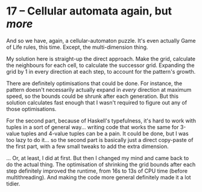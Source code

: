 # 17 &ndash; Cellular automata again, but _more_
And so we have, again, a cellular-automaton puzzle. It's even actually Game of Life rules, this time. Except, the multi-dimension thing.

My solution here is straight-up the direct approach. Make the grid, calculate the neighbours for each cell, to calculate the successor grid. Expanding the grid by 1 in every direction at each step, to account for the pattern's growth.

There are definitely optimisations that could be done. For instance, the pattern doesn't necessarily actually expand in _every_ direction at maximum speed, so the bounds could be shrunk after each generation. But this solution calculates fast enough that I wasn't required to figure out any of those optimisations.

For the second part, because of Haskell's typefulness, it's hard to work with tuples in a sort of general way... writing code that works the same for 3-value tuples and 4-value tuples can be a pain. It could be done, but I was too lazy to do it... so the second part is basically just a direct copy-paste of the first part, with a few small tweaks to add the extra dimension.

... Or, at least, I did at first. But then I changed my mind and came back to do the actual thing. The optimisation of shrinking the grid bounds after each step definitely improved the runtime, from 16s to 13s of CPU time (before multithreading). And making the code more general definitely made it a lot tidier.
